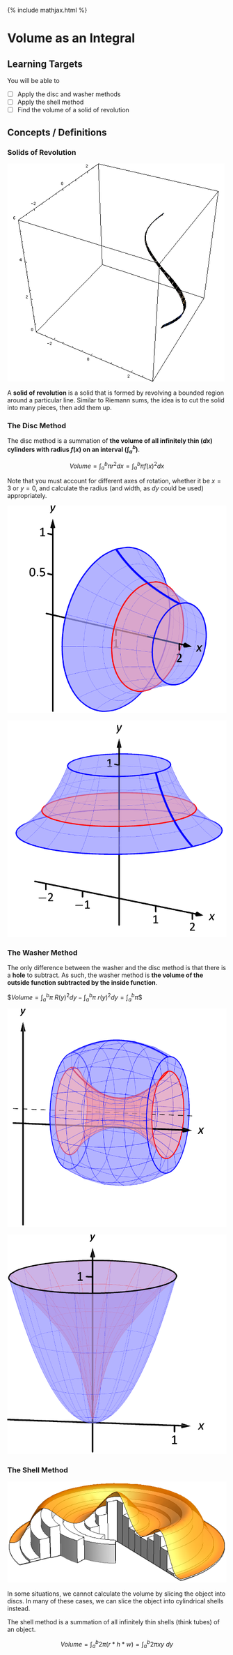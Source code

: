 {% include mathjax.html %}

# Volume as an Integral

## Learning Targets

You will be able to
- [ ] Apply the disc and washer methods
- [ ] Apply the shell method
- [ ] Find the volume of a solid of revolution

## Concepts / Definitions

### Solids of Revolution

![Volume as an Integral](../assets/calculus/7-3_volume-as-an-integral.gif)

A **solid of revolution** is a solid that is formed by revolving a bounded region around a particular line.
Similar to Riemann sums, the idea is to cut the solid into many pieces, then add them up.

### The Disc Method
The disc method is a summation of **the volume of all infinitely thin ($dx$) cylinders with radius $f(x)$ on an interval ($\int_a^b$)**.

$$Volume = \int_a^b\pi r^2 dx = \int_a^b\pi f(x)^2 dx$$

Note that you must account for different axes of rotation, whether it be $x = 3$ or $y = 0$, and calculate the radius (and width, as $dy$ could be used) appropriately.

![Horizontal Disc Method](../assets/calculus/7-3_disc-method-horizontal.png)

![Vertical Disc Method](../assets/calculus/7-3_disc-method-vertical.png)

### The Washer Method
The only difference between the washer and the disc method is that there is a **hole** to subtract. As such, the washer method is **the volume of the outside function subtracted by the inside function**.

$$Volume = \int_a^b\pi\ R(y)^2 dy - \int_a^b\pi\ r(y)^2 dy = \int_a^b \pi\$$

![Horizontal Washer Method](../assets/calculus/7-3_washer-method-horizontal.png)

![Vertical Washer Method](../assets/calculus/7-3_washer-method-vertical.png)

### The Shell Method

![Shell Method](../assets/calculus/7-3_shell-method.png)

In some situations, we cannot calculate the volume by slicing the object into discs. In many of these cases, we can slice the object into cylindrical shells instead.

The shell method is a summation of all infinitely thin shells (think tubes) of an object.

$$Volume = \int_a^b 2\pi (r*h*w) = \int_a^b 2\pi xy\ dy$$
